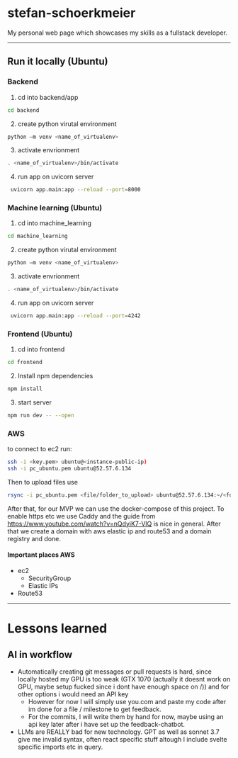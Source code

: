 # stefan-schoerkmeier
My personal web page which showcases my skills as a fullstack developer. 

---

## Run it locally (Ubuntu)
### Backend 
1. cd into backend/app 
```bash
cd backend
```
2. create python virutal environment 
```bash
python –m venv <name_of_virtualenv>
```
3. activate envrionment 
```bash
. <name_of_virtualenv>/bin/activate
```
4. run app on uvicorn server 
```bash
 uvicorn app.main:app --reload --port=8000
```

### Machine learning (Ubuntu)
1. cd into machine_learning
```bash
cd machine_learning
```
2. create python virutal environment 
```bash
python –m venv <name_of_virtualenv>
```
3. activate envrionment 
```bash
. <name_of_virtualenv>/bin/activate
```
4. run app on uvicorn server 
```bash
 uvicorn app.main:app --reload --port=4242
```

### Frontend (Ubuntu)
1. cd into frontend
```bash
cd frontend
```
2. Install npm dependencies
```bash
npm install
```
3. start server
```bash
npm run dev -- --open
```

### AWS
to connect to ec2 run:
```bash
ssh -i <key.pem> ubuntu@<instance-public-ip)
ssh -i pc_ubuntu.pem ubuntu@52.57.6.134
```
Then to upload files use
```bash
rsync -i pc_ubuntu.pem <file/folder_to_upload> ubuntu@52.57.6.134:~/<folder>
```

After that, for our MVP we can use the docker-compose of this project. To enable https etc we use Caddy and the guide from https://www.youtube.com/watch?v=nQdyiK7-VlQ is nice in general. After that we create a domain with aws elastic ip and route53 and a domain registry and done.

#### Important places AWS
- ec2
  - SecurityGroup
  - Elastic IPs
- Route53


---


# Lessons learned
## AI in workflow
- Automatically creating git messages or pull requests is hard, since locally hosted my GPU is too weak (GTX 1070 (actually it doesnt work on GPU, maybe setup fucked since i dont have enough space on /)) and for other options i would need an API key
  - However for now I will simply use you.com and paste my code after im done for a file / milestone to get feedback.
  - For the commits, I will write them by hand for now, maybe using an api key later after i have set up the feedback-chatbot.
- LLMs are REALLY bad for new technology. GPT as well as sonnet 3.7 give me invalid syntax, often react specific stuff altough I include svelte specific imports etc in query. 

